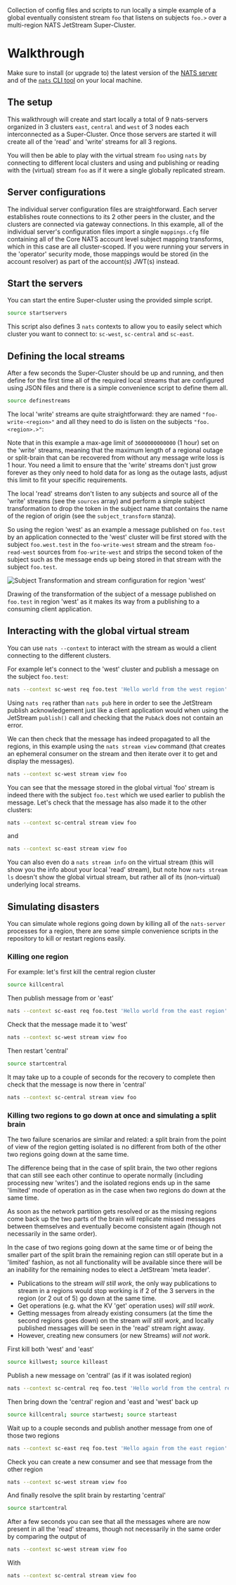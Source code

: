Collection of config files and scripts to run locally a simple example of a global eventually consistent stream `foo` that listens on subjects `foo.>` over a multi-region NATS JetStream Super-Cluster.

# Walkthrough
Make sure to install (or upgrade to) the latest version of the [NATS server](https://github.com/nats-io/nats-server/releases/latest) and of the [`nats` CLI tool](https://github.com/nats-io/natscli#installation) on your local machine.

## The setup
This walkthrough will create and start locally a total of 9 nats-servers organized in 3 clusters `east`, `central` and `west` of 3 nodes each interconnected as a Super-Cluster. Once those servers are started it will create all of the 'read' and 'write' streams for all 3 regions.

You will then be able to play with the virtual stream `foo` using `nats` by connecting to different local clusters and using and publishing or reading with the (virtual) stream `foo` as if it were a single globally replicated stream.

## Server configurations
The individual server configuration files are straightforward. Each server establishes route connections to its 2 other peers in the cluster, and the clusters are connected via gateway connections. In this example, all of the individual server's configuration files import a single `mappings.cfg` file containing all of the Core NATS account level subject mapping transforms, which in this case are all cluster-scoped. If you were running your servers in the 'operator' security mode, those mappings would be stored (in the account resolver) as part of the account(s) JWT(s) instead.

## Start the servers
You can start the entire Super-cluster using the provided simple script.
```bash
source startservers
```
This script also defines 3 `nats` contexts to allow you to easily select which cluster you want to connect to: `sc-west`, `sc-central` and `sc-east`.
## Defining the local streams
After a few seconds the Super-Cluster should be up and running, and then define for the first time all of the required local streams that are configured using JSON files and there is a simple convenience script to define them all.
```bash
source definestreams
```
The local 'write' streams are quite straightforward: they are named `"foo-write-<region>"` and all they need to do is listen on the subjects `"foo.<region>.>"`:

Note that in this example a max-age limit of `3600000000000` (1 hour) set on the 'write' streams, meaning that the maximum length of a regional outage or split-brain that can be recovered from without any message write loss is 1 hour. You need a limit to ensure that the 'write' streams don't just grow forever as they only need to hold data for as long as the outage lasts, adjust this limit to fit your specific requirements.

The local 'read' streams don't listen to any subjects and source all of the 'write' streams (see the `sources` array) and perform a simple subject transformation to drop the token in the subject name that contains the name of the region of origin (see the `subject_transform` stanza).

So using the region 'west' as an example a message published on `foo.test` by an application connected to the 'west' cluster will be first stored with the subject `foo.west.test` in the `foo-write-west` stream and the stream `foo-read-west` sources from `foo-write-west` and strips the second token of the subject such as the message ends up being stored in that stream with the subject `foo.test`.

![Subject Transformation and stream configuration for region 'west'](global-virtual-region.png)

Drawing of the transformation of the subject of a message published on `foo.test` in region 'west' as it makes its way from a publishing to a consuming client application.

## Interacting with the global virtual stream

You can use `nats --context` to interact with the stream as would a client connecting to the different clusters.

For example let's connect to the 'west' cluster and publish a message on the subject `foo.test`:
```bash
nats --context sc-west req foo.test 'Hello world from the west region'
```
Using `nats req` rather than `nats pub` here in order to see the JetStream publish acknowledgement just like a client application would when using the JetStream `publish()` call and checking that the `PubAck` does not contain an error.

We can then check that the message has indeed propagated to all the regions, in this example using the `nats stream view` command (that creates an ephemeral consumer on the stream and then iterate over it to get and display the messages).
```bash
nats --context sc-west stream view foo
```

You can see that the message stored in the global virtual 'foo' stream is indeed there with the subject `foo.test` which we used earlier to publish the message. Let's check that the message has also made it to the other clusters:
```bash
nats --context sc-central stream view foo
```
and
```bash
nats --context sc-east stream view foo
```
You can also even do a `nats stream info` on the virtual stream (this will show you the info about your local 'read' stream), but note how `nats stream ls` doesn't show the global virtual stream, but rather all of its (non-virtual) underlying local streams.

## Simulating disasters
You can simulate whole regions going down by killing all of the `nats-server` processes for a region, there are some simple convenience scripts in the repository to kill or restart regions easily.

### Killing one region
For example: let's first kill the central region cluster
```bash
source killcentral
```
Then publish message from or 'east'
```bash
nats --context sc-east req foo.test 'Hello world from the east region'
```
Check that the message made it to 'west'
```bash
nats --context sc-west stream view foo
```
Then restart 'central'
```bash
source startcentral
```
It may take up to a couple of seconds for the recovery to complete then check that the message is now there in 'central'
```bash
nats --context sc-central stream view foo
```

### Killing two regions to go down at once and simulating a split brain
The two failure scenarios are similar and related: a split brain from the point of view of the region getting isolated is no different from both of the other two regions going down at the same time.

The difference being that in the case of split brain, the two other regions that can still see each other continue to operate normally (including processing new 'writes') and the isolated regions ends up in the same 'limited' mode of operation as in the case when two regions do down at the same time.

As soon as the network partition gets resolved or as the missing regions come back up the two parts of the brain will replicate missed messages between themselves and eventually become consistent again (though not necessarily in the same order).

In the case of two regions going down at the same time or of being the smaller part of the split brain the remaining region can still operate but in a 'limited' fashion, as not all functionality will be available since there will be an inability for the remaining nodes to elect a JetStream 'meta leader'.
- Publications to the stream _will still work_, the only way publications to stream in a regions would stop working is if 2 of the 3 servers in the region (or 2 out of 5) go down at the same time.
- Get operations (e.g. what the KV 'get' operation uses) _will still work_.
- Getting messages from already existing consumers (at the time the second regions goes down) on the stream _will still work_, and locally published messages will be seen in the 'read' stream right away.
- However, creating new consumers (or new Streams) _will not work_.

First kill both 'west' and 'east'
```bash
source killwest; source killeast
```
Publish a new message on 'central' (as if it was isolated region)
```bash
nats --context sc-central req foo.test 'Hello world from the central region'
```
Then bring down the 'central' region and 'east and 'west' back up
```bash
source killcentral; source startwest; source starteast
```
Wait up to a couple seconds and publish another message from one of those two regions
```bash
nats --context sc-east req foo.test 'Hello again from the east region'
```
Check you can create a new consumer and see that message from the other region
```bash
nats --context sc-west stream view foo
```
And finally resolve the split brain by restarting 'central'
```bash
source startcentral
```
After a few seconds you can see that all the messages where are now present in all the 'read' streams, though not necessarily in the same order by comparing the output of
```bash
nats --context sc-west stream view foo
```
With
```bash
nats --context sc-central stream view foo
```